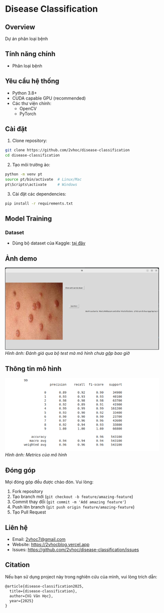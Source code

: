 # Disease Classification
## Overview
Dự án phân loại bệnh
## Tính năng chính
- Phân loại bệnh


## Yêu cầu hệ thống
- Python 3.8+
- CUDA capable GPU (recommended)
- Các thư viện chính:
  - OpenCV
  - PyTorch

## Cài đặt
1. Clone repository:
```bash
git clone https://github.com/2vhoc/disease-classification
cd disease-classification
```

2. Tạo môi trường ảo:
```bash
python -m venv pt
source pt/bin/activate  # Linux/Mac
pt\Scripts\activate     # Windows
```

3. Cài đặt các dependencies:
```bash
pip install -r requirements.txt
```











## Model Training

### Dataset
- Dùng bộ dataset của Kaggle: <a href="https://www.kaggle.com/datasets/ismailpromus/skin-diseases-image-dataset">tại đây</a>


## Ảnh demo
![Demo](https://raw.githubusercontent.com/2vhoc/disease-classification/main/data/data_test/Screenshot%20from%202025-02-04%2023-54-18.png)
*Hình ảnh: Đánh giá qua bộ test mà mô hình chưa gặp bao giờ*
## Thông tin mô hình
![Demo](https://raw.githubusercontent.com/2vhoc/disease-classification/main/data/data_test/Screenshot%20from%202025-02-04%2021-05-49.png)
*Hình ảnh: Metrics của mô hình*




## Đóng góp
Mọi đóng góp đều được chào đón. Vui lòng:
1. Fork repository
2. Tạo branch mới (`git checkout -b feature/amazing-feature`)
3. Commit thay đổi (`git commit -m 'Add amazing feature'`)
4. Push lên branch (`git push origin feature/amazing-feature`)
5. Tạo Pull Request


## Liên hệ
- Email: 2vhoc7@gmail.com
- Website: https://2vhocblog.vercel.app
- Issues: https://github.com/2vhoc/disease-classification/issues

## Citation
Nếu bạn sử dụng project này trong nghiên cứu của mình, vui lòng trích dẫn:
```
@article{disease-classification2025,
  title={disease-classification},
  author={Vũ Văn Học},
  year={2025}
}
```


